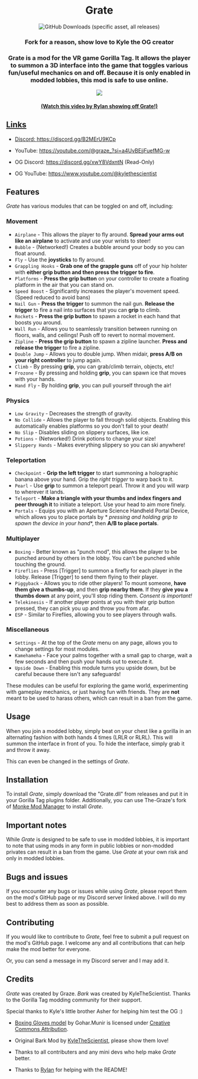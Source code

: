 <h1 align="center">Grate</h1>

<p align="center">
<img alt="GitHub Downloads (specific asset, all releases)" src="https://img.shields.io/github/downloads/The-Graze/Grate/Grate.dll">
</p>

<h3 align="center">Fork for a reason, show love to Kyle the OG creator</h2>

<h3 align="center">Grate is a mod for the VR game Gorilla Tag. It allows the player to summon a 3D interface into the
game that toggles various fun/useful mechanics on and off. Because it is only enabled in modded lobbies, this mod is
safe to use online.</h1>

<p align="center">
    <a href="https://youtu.be/ZAYFbcq63nc"><img width="auto" height="auto" src="https://raw.githubusercontent.com/The-Graze/Grate/refs/heads/master/Grate/Art/NewGrateArt.png?raw=true"
</p>
<h4 align="center">(Watch this video by Rylan showing off Grate!)</h1>

## Links

* Discord: https://discord.gg/B2MErU9KCp
* YouTube: https://youtube.com/@graze_?si=a4UvBEjjFuefMG-w

* OG Discord: https://discord.gg/xwY8VdxntN (Read-Only)
* OG YouTube: https://www.youtube.com/@kylethescientist

## Features

*Grate* has various modules that can be toggled on and off, including:

### Movement

* `Airplane` - This allows the player to fly around. **Spread your arms out like an airplane** to activate and use your
  wrists to steer!
* `Bubble` - (Networked!) Creates a bubble around your body so you can float around.
* `Fly` - Use the **joysticks** to fly around.
* `Grappling Hooks` - **Grab one of the grapple guns** off of your hip holster with **either grip button and then press
  the trigger to fire**.
* `Platforms` - **Press the grip button** on your controller to create a floating platform in the air that you can stand
  on.
* `Speed Boost` - Significantly increases the player's movement speed. (Speed reduced to avoid bans)
* `Nail Gun` - **Press the trigger** to summon the nail gun. **Release the trigger** to fire a nail into surfaces that
  you can **grip** to climb.
* `Rockets` - **Press the grip button** to spawn a rocket in each hand that boosts you around.
* `Wall Run` - Allows you to seamlessly transition between running on floors, walls, and ceilings! Push off to revert to
  normal movement.
* `Zipline` - **Press the grip button** to spawn a zipline launcher. **Press and release the trigger** to fire a
  zipline.
* `Double Jump` - Allows you to double jump. When midair, **press A/B on your right controller** to jump again.
* `Climb` - By pressing **grip**, you can grab/climb terrain, objects, etc!
* `Frozone` - By pressing and holding **grip**, you can spawn ice that moves with your hands.
* `Hand Fly` - By holding **grip**, you can pull yourself through the air!

### Physics

* `Low Gravity` - Decreases the strength of gravity.
* `No Collide` - Allows the player to fall through solid objects. Enabling this automatically enables platforms so you
  don't fall to your death!
* `No Slip` - Disables sliding on slippery surfaces, like ice.
* `Potions` - (Networked!) Drink potions to change your size!
* `Slippery Hands` - Makes everything slippery so you can ski anywhere!

### Teleportation

* `Checkpoint` - **Grip the left trigger** to start summoning a holographic banana above your hand. Grip the *right
  trigger* to warp back to it.
* `Pearl` - Use **grip** to summon a teleport pearl. Throw it and you will warp to wherever it lands.
* `Teleport` - **Make a triangle with your thumbs and index fingers and peer through it** to initiate a teleport. Use
  your head to aim more finely.
* `Portals` - Equips you with an Aperture Science Handheld Portal Device, which allows you to place portals by *
  *pressing and holding grip to spawn the device in your hand**, then **A/B to place portals**.

### Multiplayer

* `Boxing` - Better known as "punch mod", this allows the player to be punched around by others in the lobby. You can't
  be punched while touching the ground.
* `Fireflies` - Press [Trigger] to summon a firefly for each player in the lobby. Release [Trigger] to send them flying
  to their player.
* `Piggyback` - Allows you to ride other players! To mount someone, **have them give a thumbs-up**, and then **grip
  nearby them**. If they **give you a thumbs down** at any point, you'll stop riding them. *Consent is important!*
* `Telekinesis` - If another player points at you with their grip button pressed, they can
  pick you up and throw you from afar.
* `ESP` - Similar to Fireflies, allowing you to see players through walls.

### Miscellaneous

* `Settings` - At the top of the *Grate* menu on any page, allows you to change settings for most modules.
* `Kamehameha` - Face your palms together with a small gap to charge, wait a few seconds and then push your hands out to
  execute it.
* `Upside Down` - Enabling this module turns you upside down, but be careful because there isn't any safeguards!

These modules can be useful for exploring the game world, experimenting with gameplay mechanics, or just having fun with
friends. They are **not** meant to be used to harass others, which can result in a ban from the game.

## Usage

When you join a modded lobby, simply beat on your chest like a gorilla in an alternating fashion with both hands 4
times (LRLR or RLRL). This will summon the interface in front of you. To hide the interface, simply grab it and throw it
away.

This can even be changed in the settings of *Grate*.

## Installation

To install *Grate*, simply download the "Grate.dll" from releases and put it in your Gorilla Tag plugins folder.
Additionally, you can use The-Graze's fork of [Monke Mod Manager](https://github.com/The-Graze/MonkeModManager) to
install *Grate*.

## Important notes

While *Grate* is designed to be safe to use in modded lobbies, it is important to note that using mods in any form in
public lobbies or non-modded privates can result in a ban from the game. Use *Grate* at your own risk and only in modded
lobbies.

## Bugs and issues

If you encounter any bugs or issues while using *Grate*, please report them on the mod's GitHub page or my Discord
server linked above. I will do my best to address them as soon as possible.

## Contributing

If you would like to contribute to *Grate*, feel free to submit a pull request on the mod's GitHub page. I welcome any
and all contributions that can help make the mod better for everyone.

Or, you can send a message in my Discord server and I may add it.

## Credits

*Grate* was created by Graze.
*Bark* was created by KyleTheScientist.
Thanks to the Gorilla Tag modding community for their support.

Special thanks to Kyle's little brother Asher for helping him test the OG :)

* [Boxing Gloves model](https://skfb.ly/6XOUS) by Gohar.Munir is licensed
  under [Creative Commons Attribution](http://creativecommons.org/licenses/by/4.0/).

* Original Bark Mod by [KyleTheScientist](https://github.com/KyleTheScientist), please show them love!

* Thanks to all contributers and any mini devs who help make *Grate* better.

* Thanks to [Rylan](https://github.com/RylanFoxins) for helping with the README!
